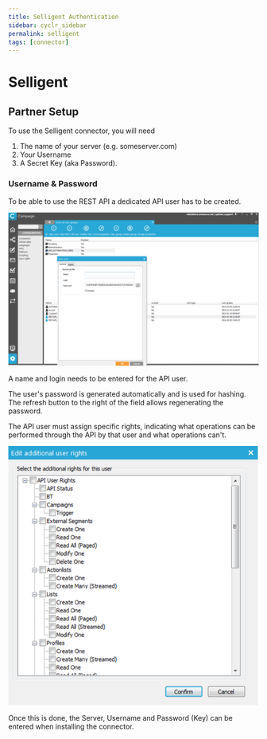 ```yaml
---
title: Selligent Authentication
sidebar: cyclr_sidebar
permalink: selligent
tags: [connector]
---
```


# Selligent

## Partner Setup

To use the Selligent connector, you will need 

1. The name of your server (e.g. someserver.com)
2. Your Username
3. A Secret Key (aka Password).

### Username & Password

To be able to use the REST API a dedicated API user has to be created.

![connector setup](./images/APIUserCreate.png)

A name and login needs to be entered for the API user. 

The user's password is generated automatically and is used for hashing. The refresh button to the right of the field allows regenerating the password.

The API user must assign specific rights, indicating what operations can be performed through the API by that user and what operations can't.

![connector setup](./images/APIUserRights.png)

Once this is done, the Server, Username and Password (Key) can be entered when installing the connector.

